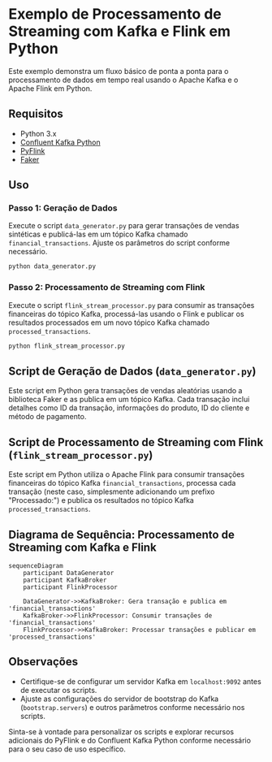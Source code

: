 # Exemplo de Processamento de Streaming com Kafka e Flink em Python

Este exemplo demonstra um fluxo básico de ponta a ponta para o processamento de dados em tempo real usando o Apache Kafka e o Apache Flink em Python.

## Requisitos

- Python 3.x
- [Confluent Kafka Python](https://github.com/confluentinc/confluent-kafka-python)
- [PyFlink](https://ci.apache.org/projects/flink/flink-docs-release-1.14/dev/python/table-api-users-guide/setup.html)
- [Faker](https://github.com/joke2k/faker)

## Uso

### Passo 1: Geração de Dados

Execute o script `data_generator.py` para gerar transações de vendas sintéticas e publicá-las em um tópico Kafka chamado `financial_transactions`. Ajuste os parâmetros do script conforme necessário.

```bash
python data_generator.py
```

### Passo 2: Processamento de Streaming com Flink

Execute o script `flink_stream_processor.py` para consumir as transações financeiras do tópico Kafka, processá-las usando o Flink e publicar os resultados processados em um novo tópico Kafka chamado `processed_transactions`.

```bash
python flink_stream_processor.py
```

## Script de Geração de Dados (`data_generator.py`)

Este script em Python gera transações de vendas aleatórias usando a biblioteca Faker e as publica em um tópico Kafka. Cada transação inclui detalhes como ID da transação, informações do produto, ID do cliente e método de pagamento.

## Script de Processamento de Streaming com Flink (`flink_stream_processor.py`)

Este script em Python utiliza o Apache Flink para consumir transações financeiras do tópico Kafka `financial_transactions`, processa cada transação (neste caso, simplesmente adicionando um prefixo "Processado:") e publica os resultados no tópico Kafka `processed_transactions`.

## Diagrama de Sequência: Processamento de Streaming com Kafka e Flink

```mermaid
sequenceDiagram
    participant DataGenerator
    participant KafkaBroker
    participant FlinkProcessor

    DataGenerator->>KafkaBroker: Gera transação e publica em 'financial_transactions'
    KafkaBroker->>FlinkProcessor: Consumir transações de 'financial_transactions'
    FlinkProcessor->>KafkaBroker: Processar transações e publicar em 'processed_transactions'
```

## Observações

- Certifique-se de configurar um servidor Kafka em `localhost:9092` antes de executar os scripts.
- Ajuste as configurações do servidor de bootstrap do Kafka (`bootstrap.servers`) e outros parâmetros conforme necessário nos scripts.

Sinta-se à vontade para personalizar os scripts e explorar recursos adicionais do PyFlink e do Confluent Kafka Python conforme necessário para o seu caso de uso específico.